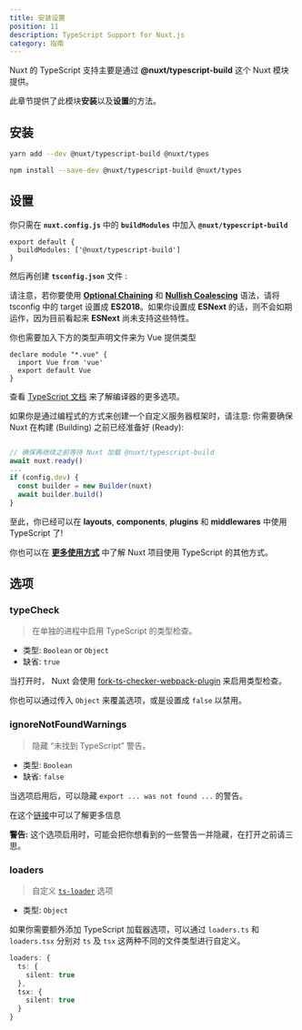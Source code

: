 ```yaml
---
title: 安装设置
position: 11
description: TypeScript Support for Nuxt.js
category: 指南
---
```


Nuxt 的 TypeScript 支持主要是通过 **@nuxt/typescript-build** 这个 Nuxt 模块提供。

此章节提供了此模块**安装**以及**设置**的方法。

## 安装

<code-group>
<code-block label="Yarn" active>

```sh
yarn add --dev @nuxt/typescript-build @nuxt/types
```

</code-block>
<code-block label="NPM">

```sh
npm install --save-dev @nuxt/typescript-build @nuxt/types
```

</code-block>
</code-group>

## 设置

你只需在 **`nuxt.config.js`** 中的 **`buildModules`** 中加入 **`@nuxt/typescript-build`**

```js{}[nuxt.config.js]
export default {
  buildModules: ['@nuxt/typescript-build']
}
```

然后再创建 **`tsconfig.json`** 文件 :

<inject-code query="shared/tsconfig.json"></inject-code>

<alert type="info">

请注意，若你要使用 [**Optional Chaining**](https://www.typescriptlang.org/docs/handbook/release-notes/typescript-3-7.html#optional-chaining) 和 [**Nullish Coalescing**](https://www.typescriptlang.org/docs/handbook/release-notes/typescript-3-7.html#nullish-coalescing) 语法，请将 tsconfig 中的 target 设置成 **ES2018**。如果你设置成 **ESNext** 的话，则不会如期运作，因为目前看起来 **ESNext** 尚未支持这些特性。

</alert>

你也需要加入下方的类型声明文件来为 Vue 提供类型

```js{}[vue-shim.d.ts]
declare module "*.vue" {
  import Vue from 'vue'
  export default Vue
}
```

<alert type="info">

查看 [TypeScript 文档](https://www.typescriptlang.org/docs/handbook/compiler-options.html) 来了解编译器的更多选项。

</alert>

<alert type="warning">


如果你是通过编程式的方式来创建一个自定义服务器框架时，请注意: 你需要确保 Nuxt 在构建 (Building) 之前已经准备好 (Ready):

```js

// 确保再继续之前等待 Nuxt 加载 @nuxt/typescript-build
await nuxt.ready()
...
if (config.dev) {
  const builder = new Builder(nuxt)
  await builder.build()
}
```

</alert>

至此，你已经可以在 **layouts**, **components**, **plugins** 和 **middlewares** 中使用 TypeScript 了!

你也可以在 [**更多使用方式**](../cookbook/components/) 中了解 Nuxt 项目使用 TypeScript 的其他方式。

## 选项

### typeCheck

> 在单独的进程中启用 TypeScript 的类型检查。

- 类型: `Boolean` or `Object`
- 缺省: `true`

当打开时， Nuxt 会使用 [fork-ts-checker-webpack-plugin](https://github.com/TypeStrong/fork-ts-checker-webpack-plugin) 来启用类型检查。

你也可以通过传入 `Object` 来覆盖选项，或是设置成 `false` 以禁用。

### ignoreNotFoundWarnings

> 隐藏 “未找到 TypeScript” 警告。

- 类型: `Boolean`
- 缺省: `false`

当选项启用后，可以隐藏 `export ... was not found ...` 的警告。

在这个[链接](https://github.com/TypeStrong/ts-loader/issues/653)中可以了解更多信息

**警告:** 这个选项启用时，可能会把你想看到的一些警告一并隐藏，在打开之前请三思。

### loaders

> 自定义 [`ts-loader`](https://github.com/TypeStrong/ts-loader#loader-options) 选项

- 类型: `Object`

如果你需要额外添加 TypeScript 加载器选项，可以通过 `loaders.ts` 和 `loaders.tsx` 分别对 `ts` 及 `tsx` 这两种不同的文件类型进行自定义。

```ts
loaders: {
  ts: {
    silent: true
  },
  tsx: {
    silent: true
  }
}
```
